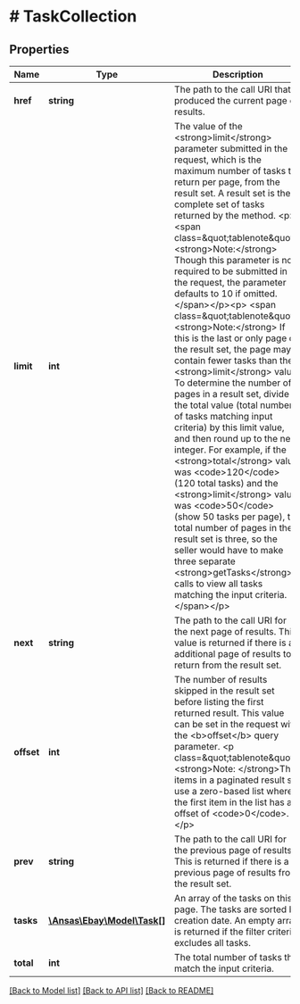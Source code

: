 # # TaskCollection

## Properties

Name | Type | Description | Notes
------------ | ------------- | ------------- | -------------
**href** | **string** | The path to the call URI that produced the current page of results. | [optional]
**limit** | **int** | The value of the &lt;strong&gt;limit&lt;/strong&gt; parameter submitted in the request, which is the maximum number of tasks to return per page, from the result set. A result set is the complete set of tasks returned by the method. &lt;p&gt; &lt;span class&#x3D;\&quot;tablenote\&quot;&gt;&lt;strong&gt;Note:&lt;/strong&gt; Though this parameter is not required to be submitted in the request, the parameter defaults to 10 if omitted.&lt;/span&gt;&lt;/p&gt;&lt;p&gt; &lt;span class&#x3D;\&quot;tablenote\&quot;&gt;&lt;strong&gt;Note:&lt;/strong&gt; If this is the last or only page of the result set, the page may contain fewer tasks than the &lt;strong&gt;limit&lt;/strong&gt; value. To determine the number of pages in a result set, divide the total value (total number of tasks matching input criteria) by this limit value, and then round up to the next integer. For example, if the &lt;strong&gt;total&lt;/strong&gt; value was &lt;code&gt;120&lt;/code&gt; (120 total tasks) and the &lt;strong&gt;limit&lt;/strong&gt; value was &lt;code&gt;50&lt;/code&gt; (show 50 tasks per page), the total number of pages in the result set is three, so the seller would have to make three separate &lt;strong&gt;getTasks&lt;/strong&gt; calls to view all tasks matching the input criteria.&lt;/span&gt;&lt;/p&gt; | [optional]
**next** | **string** | The path to the call URI for the next page of results. This value is returned if there is an additional page of results to return from the result set. | [optional]
**offset** | **int** | The number of results skipped in the result set before listing the first returned result. This value can be set in the request with the &lt;b&gt;offset&lt;/b&gt; query parameter. &lt;p class&#x3D;\&quot;tablenote\&quot;&gt;&lt;strong&gt;Note: &lt;/strong&gt;The items in a paginated result set use a zero-based list where the first item in the list has an offset of &lt;code&gt;0&lt;/code&gt;.&lt;/p&gt; | [optional]
**prev** | **string** | The path to the call URI for the previous page of results. This is returned if there is a previous page of results from the result set. | [optional]
**tasks** | [**\Ansas\Ebay\Model\Task[]**](Task.md) | An array of the tasks on this page. The tasks are sorted by creation date. An empty array is returned if the filter criteria excludes all tasks. | [optional]
**total** | **int** | The total number of tasks that match the input criteria. | [optional]

[[Back to Model list]](../../README.md#models) [[Back to API list]](../../README.md#endpoints) [[Back to README]](../../README.md)
